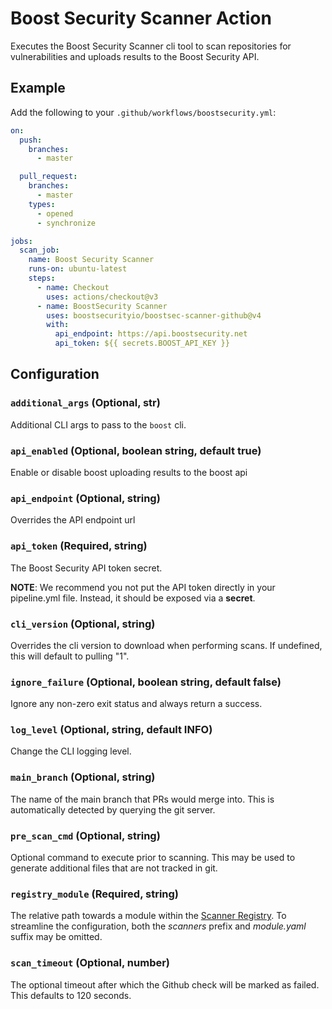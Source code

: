 # Boost Security Scanner Action

Executes the Boost Security Scanner cli tool to scan repositories for
vulnerabilities and uploads results to the Boost Security API.

## Example

Add the following to your `.github/workflows/boostsecurity.yml`:

```yml
on:
  push:
    branches:
      - master

  pull_request:
    branches:
      - master
    types:
      - opened
      - synchronize

jobs:
  scan_job:
    name: Boost Security Scanner
    runs-on: ubuntu-latest
    steps:
      - name: Checkout
        uses: actions/checkout@v3
      - name: BoostSecurity Scanner
        uses: boostsecurityio/boostsec-scanner-github@v4
        with:
          api_endpoint: https://api.boostsecurity.net
          api_token: ${{ secrets.BOOST_API_KEY }}
```

## Configuration

### `additional_args` (Optional, str)

Additional CLI args to pass to the `boost` cli.

### `api_enabled` (Optional, boolean string, default true)

Enable or disable boost uploading results to the boost api

### `api_endpoint` (Optional, string)

Overrides the API endpoint url

### `api_token` (Required, string)

The Boost Security API token secret.

**NOTE**: We recommend you not put the API token directly in your pipeline.yml
file. Instead, it should be exposed via a **secret**.

### `cli_version` (Optional, string)

Overrides the cli version to download when performing scans. If undefined,
this will default to pulling "1".

### `ignore_failure` (Optional, boolean string, default false)

Ignore any non-zero exit status and always return a success.

### `log_level` (Optional, string, default INFO)

Change the CLI logging level.

### `main_branch` (Optional, string)

The name of the main branch that PRs would merge into. This is automatically
detected by querying the git server.

### `pre_scan_cmd` (Optional, string)

Optional command to execute prior to scanning. This may be used to generate
additional files that are not tracked in git.

### `registry_module` (Required, string)

The relative path towards a module within the [Scanner Registry](https://github.com/boostsecurityio/scanner-registry).
To streamline the configuration, both the _scanners_ prefix and _module.yaml_ suffix may be omitted.

### `scan_timeout` (Optional, number)

The optional timeout after which the Github check will be marked as failed. This defaults to 120 seconds.

